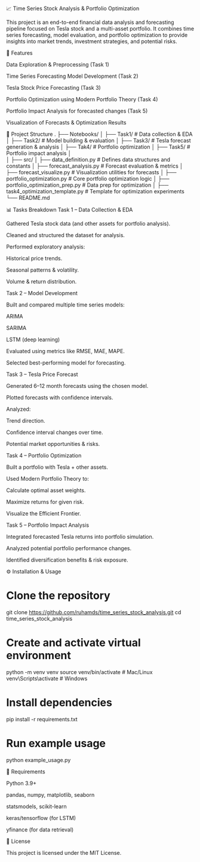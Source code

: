 📈 Time Series Stock Analysis & Portfolio Optimization

This project is an end-to-end financial data analysis and forecasting pipeline focused on Tesla stock and a multi-asset portfolio. It combines time series forecasting, model evaluation, and portfolio optimization to provide insights into market trends, investment strategies, and potential risks.

🚀 Features

Data Exploration & Preprocessing (Task 1)

Time Series Forecasting Model Development (Task 2)

Tesla Stock Price Forecasting (Task 3)

Portfolio Optimization using Modern Portfolio Theory (Task 4)

Portfolio Impact Analysis for forecasted changes (Task 5)

Visualization of Forecasts & Optimization Results

📂 Project Structure
.
├── Notebooks/
│   ├── Task1/                       # Data collection & EDA
│   ├── Task2/                       # Model building & evaluation
│   ├── Task3/                       # Tesla forecast generation & analysis
│   ├── Tak4/                        # Portfolio optimization
│   ├── Task5/                       # Portfolio impact analysis
│  
│
├── src/
│   ├── data_definition.py           # Defines data structures and constants
│   ├── forecast_analysis.py         # Forecast evaluation & metrics
│   ├── forecast_visualize.py        # Visualization utilities for forecasts
│   ├── portfolio_optimization.py    # Core portfolio optimization logic
│   ├── portfolio_optimization_prep.py # Data prep for optimization
│
├── task4_optimization_template.py   # Template for optimization experiments
└── README.md

📊 Tasks Breakdown
Task 1 – Data Collection & EDA

Gathered Tesla stock data (and other assets for portfolio analysis).

Cleaned and structured the dataset for analysis.

Performed exploratory analysis:

Historical price trends.

Seasonal patterns & volatility.

Volume & return distribution.

Task 2 – Model Development

Built and compared multiple time series models:

ARIMA

SARIMA

LSTM (deep learning)

Evaluated using metrics like RMSE, MAE, MAPE.

Selected best-performing model for forecasting.

Task 3 – Tesla Price Forecast

Generated 6–12 month forecasts using the chosen model.

Plotted forecasts with confidence intervals.

Analyzed:

Trend direction.

Confidence interval changes over time.

Potential market opportunities & risks.

Task 4 – Portfolio Optimization

Built a portfolio with Tesla + other assets.

Used Modern Portfolio Theory to:

Calculate optimal asset weights.

Maximize returns for given risk.

Visualize the Efficient Frontier.

Task 5 – Portfolio Impact Analysis

Integrated forecasted Tesla returns into portfolio simulation.

Analyzed potential portfolio performance changes.

Identified diversification benefits & risk exposure.



⚙️ Installation & Usage
# Clone the repository
git clone https://github.com/ruhamds/time_series_stock_analysis.git
cd time_series_stock_analysis

# Create and activate virtual environment
python -m venv venv
source venv/bin/activate   # Mac/Linux
venv\Scripts\activate      # Windows

# Install dependencies
pip install -r requirements.txt

# Run example usage
python example_usage.py

📌 Requirements

Python 3.9+

pandas, numpy, matplotlib, seaborn

statsmodels, scikit-learn

keras/tensorflow (for LSTM)

yfinance (for data retrieval)

📑 License

This project is licensed under the MIT License.

